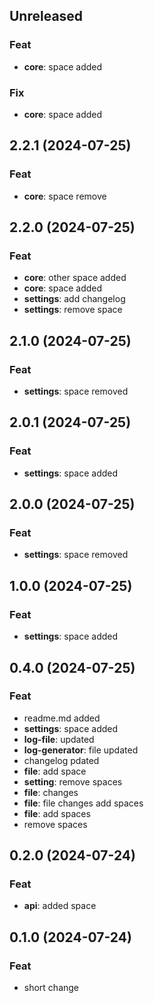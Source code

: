 ## Unreleased

### Feat

- **core**: space added

### Fix

- **core**: space added

## 2.2.1 (2024-07-25)

### Feat

- **core**: space remove

## 2.2.0 (2024-07-25)

### Feat

- **core**: other space added
- **core**: space added
- **settings**: add changelog
- **settings**: remove space

## 2.1.0 (2024-07-25)

### Feat

- **settings**: space removed

## 2.0.1 (2024-07-25)

### Feat

- **settings**: space added

## 2.0.0 (2024-07-25)

### Feat

- **settings**: space removed

## 1.0.0 (2024-07-25)

### Feat

- **settings**: space added

## 0.4.0 (2024-07-25)

### Feat

- readme.md added
- **settings**: space added
- **log-file**: updated
- **log-generator**: file updated
- changelog pdated
- **file**: add   space
- **setting**: remove spaces
- **file**: changes
- **file**: file changes add spaces
- **file**: add spaces
- remove spaces

## 0.2.0 (2024-07-24)

### Feat

- **api**: added space

## 0.1.0 (2024-07-24)

### Feat

- short change
